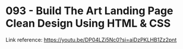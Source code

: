# 093 - Build The Art Landing Page Clean Design Using HTML & CSS

Link reference: https://youtu.be/DP04LZi5Nc0?si=aiDzPKLHB1Zz2pnt
